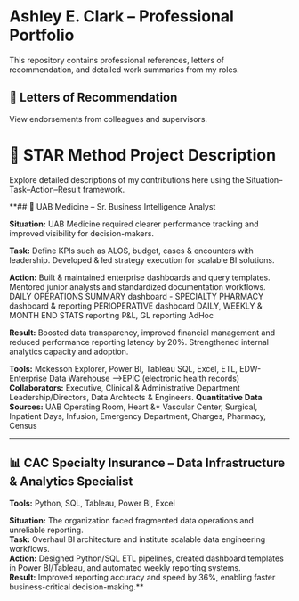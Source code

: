 # Ashley E. Clark – Professional Portfolio
This repository contains professional references, letters of recommendation, and detailed work summaries from my roles.


## 📄 Letters of Recommendation
View endorsements from colleagues and supervisors.

# 🌟 STAR Method Project Description
Explore detailed descriptions of my contributions here using the Situation–Task–Action–Result framework.

**## 🏥 UAB Medicine – Sr. Business Intelligence Analyst  

**Situation:** UAB Medicine required clearer performance tracking and improved visibility for decision-makers. 

**Task:**      Define KPIs such as ALOS, budget, cases & encounters with leadership. Developed & led strategy execution for scalable BI solutions.  

**Action:**    Built & maintained enterprise dashboards and query templates. Mentored junior analysts and standardized documentation workflows. 
               DAILY OPERATIONS SUMMARY dashboard - 
               SPECIALTY PHARMACY dashboard & reporting
               PERIOPERATIVE dashboard
               DAILY, WEEKLY & MONTH END STATS reporting
               P&L, GL reporting
               AdHoc
               
**Result:** Boosted data transparency, improved financial management and reduced performance reporting latency by 20%. Strengthened internal analytics capacity and adoption.

**Tools:** Mckesson Explorer, Power BI, Tableau SQL, Excel, ETL, EDW-Enterprise Data Warehouse -->EPIC (electronic health records)
**Collaborators:** Executive, Clinical & Administrative Department Leadership/Directors, Data Archtects & Engineers.
**Quantitative Data Sources:** UAB Operating Room, Heart &* Vascular Center, Surgical, Inpatient Days, Infusion, Emergency Department, Charges, Pharmacy, Census

---

## 📊 CAC Specialty Insurance – Data Infrastructure & Analytics Specialist  
**Tools:** Python, SQL, Tableau, Power BI, Excel  

**Situation:** The organization faced fragmented data operations and unreliable reporting.  
**Task:** Overhaul BI architecture and institute scalable data engineering workflows.  
**Action:** Designed Python/SQL ETL pipelines, created dashboard templates in Power BI/Tableau, and automated weekly reporting systems.  
**Result:** Improved reporting accuracy and speed by 36%, enabling faster business-critical decision-making.**
